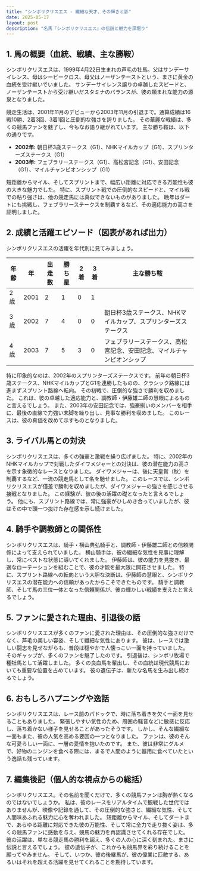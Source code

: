 ```yaml
---
title: "シンボリクリスエス - 繊細な天才、その輝きと影"
date: 2025-05-17
layout: post
description: "名馬『シンボリクリスエス』の伝説と魅力を深堀り"
---
```


## 1. 馬の概要（血統、戦績、主な勝鞍）

シンボリクリスエスは、1999年4月22日生まれの芦毛の牡馬。父はサンデーサイレンス、母はシービークロス、母父はノーザンテーストという、まさに黄金の血統を受け継いでいました。  サンデーサイレンス譲りの卓越したスピードと、ノーザンテーストから受け継いだスタミナのバランスが、彼の類まれな能力の源泉となりました。

競走生活は、2001年11月のデビューから2003年11月の引退まで。通算成績は16戦10勝、2着3回、3着1回と圧倒的な強さを誇りました。  その華麗な戦績は、多くの競馬ファンを魅了し、今もなお語り継がれています。  主な勝ち鞍は、以下の通りです。

* **2002年:**  朝日杯3歳ステークス（G1）、NHKマイルカップ（G1）、スプリンターズステークス（G1）
* **2003年:**  フェブラリーステークス（G1）、高松宮記念（G1）、安田記念（G1）、マイルチャンピオンシップ（G1）

短距離からマイル、そしてスプリントまで、幅広い距離に対応できる万能性も彼の大きな魅力でした。  特に、スプリント戦での圧倒的なスピードと、マイル戦での粘り強さは、他の競走馬には真似できないものがありました。  晩年はダートにも挑戦し、フェブラリーステークスを制覇するなど、その適応能力の高さを証明しました。


## 2. 成績と活躍エピソード（図表があれば出力）

シンボリクリスエスの活躍を年代別に見てみましょう。

| 年齢 | 年 | 出走数 | 勝ち星 | 2着 | 3着 | 主な勝ち鞍 |
|---|---|---|---|---|---|---|
| 2歳 | 2001 | 2 | 1 | 0 | 1 |  |
| 3歳 | 2002 | 7 | 4 | 0 | 0 | 朝日杯3歳ステークス、NHKマイルカップ、スプリンターズステークス |
| 4歳 | 2003 | 7 | 5 | 3 | 0 | フェブラリーステークス、高松宮記念、安田記念、マイルチャンピオンシップ |


特に印象的なのは、2002年のスプリンターズステークスです。  前年の朝日杯3歳ステークス、NHKマイルカップとG1を連勝したものの、クラシック路線には進まずスプリント路線へ転向。  その初戦で、圧倒的な強さで勝利を収めました。  これは、彼の卓越した適応能力と、調教師・伊藤雄二師の慧眼によるものと言えるでしょう。  また、2003年の安田記念では、強豪揃いのメンバーを相手に、最後の直線で力強い末脚を繰り出し、見事な勝利を収めました。 このレースは、彼の真価を改めて示すものとなりました。


## 3. ライバル馬との対決

シンボリクリスエスは、多くの強豪と激戦を繰り広げました。  特に、2002年のNHKマイルカップで対戦したダイワメジャーとの対決は、彼の潜在能力の高さを示す象徴的なレースとなりました。  ダイワメジャーは、後に天皇賞（秋）を制覇するなど、一流の競走馬として名を馳せました。  このレースでは、シンボリクリスエスが僅差で勝利を収めましたが、ダイワメジャーの強さを感じさせる接戦となりました。  この経験が、彼の後の活躍の礎となったと言えるでしょう。  他にも、スプリント路線では、常に強豪がひしめき合っていましたが、彼はその中で頭一つ抜けた存在感を示し続けました。

## 4. 騎手や調教師との関係性

シンボリクリスエスは、騎手・横山典弘騎手と、調教師・伊藤雄二師との信頼関係によって支えられていました。 横山騎手は、彼の繊細な気性を見事に理解し、常にベストな状態に導いてくれました。  伊藤師は、彼の能力を見抜き、最適なローテーションを組むことで、彼の才能を最大限に開花させました。  特に、スプリント路線への転向という大胆な決断は、伊藤師の慧眼と、シンボリクリスエスの潜在能力への信頼があったからこそできたものです。  騎手と調教師、そして馬の三位一体となった信頼関係が、彼の輝かしい戦績を支えたと言えるでしょう。


## 5. ファンに愛された理由、引退後の話

シンボリクリスエスが多くのファンに愛された理由は、その圧倒的な強さだけでなく、芦毛の美しい容姿、そして繊細な気性にあります。  彼は、レースでは激しい闘志を見せながらも、普段は穏やかで人懐っこい一面を持っていました。  そのギャップが、多くのファンを魅了したのです。  引退後は、シンボリ牧場で種牡馬として活躍しました。  多くの良血馬を輩出し、その血統は現代競馬においても重要な位置を占めています。  彼の遺伝子は、新たな名馬を生み出し続けるでしょう。


## 6. おもしろハプニングや逸話

シンボリクリスエスは、レース前のパドックで、時に落ち着きを欠く一面を見せることもありました。  緊張しやすい気性のため、周囲の騒音などに敏感に反応し、落ち着かない様子を見せることがあったそうです。  しかし、そんな繊細な一面もまた、彼の人気を高める要因の一つとなりました。  ファンは、彼のそんな可愛らしい一面に、一層の愛情を抱いたのです。  また、彼は非常にグルメで、好物のニンジンを食べる際には、まるで人間のように器用に食べていたという逸話も残っています。


## 7. 編集後記（個人的な視点からの総括）

シンボリクリスエス。その名前を聞くだけで、多くの競馬ファンは胸が熱くなるのではないでしょうか。  私は、彼のレースをリアルタイムで観戦した世代ではありませんが、映像や記録を通して、その圧倒的な強さと、繊細な気性、そして人間味あふれる魅力に心を奪われました。  短距離からマイル、そしてダートまで、あらゆる距離に対応できた彼の万能性、そして常に全力で走り抜く姿は、多くの競馬ファンに感動を与え、競馬の魅力を再認識させてくれる存在でした。  彼の活躍は、単なる競走馬の勝利を超え、多くの人の心に深く刻まれた、まさに伝説と言えるでしょう。  彼の遺伝子が、これからも競馬界を彩り続けることを願ってやみません。  そして、いつか、彼の後継馬が、彼の偉業に匹敵する、あるいはそれを超える活躍を見せてくれることを期待しています。
